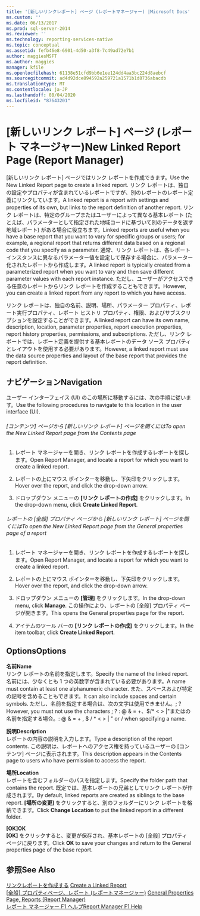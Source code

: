```yaml
---
title: '[新しいリンクレポート] ページ (レポートマネージャー) |Microsoft Docs'
ms.custom: ''
ms.date: 06/13/2017
ms.prod: sql-server-2014
ms.reviewer: ''
ms.technology: reporting-services-native
ms.topic: conceptual
ms.assetid: fefb46e8-6901-4d50-a3f8-7c49ad72e7b1
author: maggiesMSFT
ms.author: maggies
manager: kfile
ms.openlocfilehash: 61138e51cfd9bb6e1ee124dd4aa3bc224d8aebcf
ms.sourcegitcommit: ad4d92dce894592a259721a1571b1d8736abacdb
ms.translationtype: MT
ms.contentlocale: ja-JP
ms.lasthandoff: 08/04/2020
ms.locfileid: "87643201"
---
```

# <a name="new-linked-report-page-report-manager"></a><span data-ttu-id="c74e0-102">[新しいリンク レポート] ページ (レポート マネージャー)</span><span class="sxs-lookup"><span data-stu-id="c74e0-102">New Linked Report Page (Report Manager)</span></span>
  <span data-ttu-id="c74e0-103">[新しいリンク レポート] ページではリンク レポートを作成できます。</span><span class="sxs-lookup"><span data-stu-id="c74e0-103">Use the New Linked Report page to create a linked report.</span></span> <span data-ttu-id="c74e0-104">リンク レポートは、独自の設定やプロパティが含まれているレポートですが、別のレポートのレポート定義にリンクしています。</span><span class="sxs-lookup"><span data-stu-id="c74e0-104">A linked report is a report with settings and properties of its own, but links to the report definition of another report.</span></span> <span data-ttu-id="c74e0-105">リンク レポートは、特定のグループまたはユーザーによって異なる基本レポート (たとえば、パラメーターとして指定された地域コードに基づいて別のデータを返す地域レポート) がある場合に役立ちます。</span><span class="sxs-lookup"><span data-stu-id="c74e0-105">Linked reports are useful when you have a base report that you want to vary for specific groups or users; for example, a regional report that returns different data based on a regional code that you specify as a parameter.</span></span> <span data-ttu-id="c74e0-106">通常、リンク レポートは、各レポート インスタンスに異なるパラメーター値を設定して保存する場合に、パラメーター化されたレポートから作成します。</span><span class="sxs-lookup"><span data-stu-id="c74e0-106">A linked report is typically created from a parameterized report when you want to vary and then save different parameter values with each report instance.</span></span> <span data-ttu-id="c74e0-107">ただし、ユーザーがアクセスできる任意のレポートからリンク レポートを作成することもできます。</span><span class="sxs-lookup"><span data-stu-id="c74e0-107">However, you can create a linked report from any report to which you have access.</span></span>  
  
 <span data-ttu-id="c74e0-108">リンク レポートは、独自の名前、説明、場所、パラメーター プロパティ、レポート実行プロパティ、レポート ヒストリ プロパティ、権限、およびサブスクリプションを設定することができます。</span><span class="sxs-lookup"><span data-stu-id="c74e0-108">A linked report can have its own name, description, location, parameter properties, report execution properties, report history properties, permissions, and subscriptions.</span></span> <span data-ttu-id="c74e0-109">ただし、リンク レポートでは、レポート定義を提供する基本レポートのデータ ソース プロパティとレイアウトを使用する必要があります。</span><span class="sxs-lookup"><span data-stu-id="c74e0-109">However, a linked report must use the data source properties and layout of the base report that provides the report definition.</span></span>  
  
## <a name="navigation"></a><span data-ttu-id="c74e0-110">ナビゲーション</span><span class="sxs-lookup"><span data-stu-id="c74e0-110">Navigation</span></span>  
 <span data-ttu-id="c74e0-111">ユーザー インターフェイス (UI) のこの場所に移動するには、次の手順に従います。</span><span class="sxs-lookup"><span data-stu-id="c74e0-111">Use the following procedures to navigate to this location in the user interface (UI).</span></span>  
  
###### <a name="to-open-the-new-linked-report-page-from-the-contents-page"></a><span data-ttu-id="c74e0-112">[コンテンツ] ページから [新しいリンク レポート] ページを開くには</span><span class="sxs-lookup"><span data-stu-id="c74e0-112">To open the New Linked Report page from the Contents page</span></span>  
  
1.  <span data-ttu-id="c74e0-113">レポート マネージャーを開き、リンク レポートを作成するレポートを探します。</span><span class="sxs-lookup"><span data-stu-id="c74e0-113">Open Report Manager, and locate a report for which you want to create a linked report.</span></span>  
  
2.  <span data-ttu-id="c74e0-114">レポートの上にマウス ポインターを移動し、下矢印をクリックします。</span><span class="sxs-lookup"><span data-stu-id="c74e0-114">Hover over the report, and click the drop-down arrow.</span></span>  
  
3.  <span data-ttu-id="c74e0-115">ドロップダウン メニューの **[リンク レポートの作成]** をクリックします。</span><span class="sxs-lookup"><span data-stu-id="c74e0-115">In the drop-down menu, click **Create Linked Report**.</span></span>  
  
###### <a name="to-open-the-new-linked-report-page-from-the-general-properties-page-of-a-report"></a><span data-ttu-id="c74e0-116">レポートの [全般] プロパティ ページから [新しいリンク レポート] ページを開くには</span><span class="sxs-lookup"><span data-stu-id="c74e0-116">To open the New Linked Report page from the General properties page of a report</span></span>  
  
1.  <span data-ttu-id="c74e0-117">レポート マネージャーを開き、リンク レポートを作成するレポートを探します。</span><span class="sxs-lookup"><span data-stu-id="c74e0-117">Open Report Manager, and locate a report for which you want to create a linked report.</span></span>  
  
2.  <span data-ttu-id="c74e0-118">レポートの上にマウス ポインターを移動し、下矢印をクリックします。</span><span class="sxs-lookup"><span data-stu-id="c74e0-118">Hover over the report, and click the drop-down arrow.</span></span>  
  
3.  <span data-ttu-id="c74e0-119">ドロップダウン メニューの **[管理]** をクリックします。</span><span class="sxs-lookup"><span data-stu-id="c74e0-119">In the drop-down menu, click **Manage**.</span></span> <span data-ttu-id="c74e0-120">この操作により、レポートの [全般] プロパティ ページが開きます。</span><span class="sxs-lookup"><span data-stu-id="c74e0-120">This opens the General properties page for the report.</span></span>  
  
4.  <span data-ttu-id="c74e0-121">アイテムのツール バーの **[リンク レポートの作成]** をクリックします。</span><span class="sxs-lookup"><span data-stu-id="c74e0-121">In the item toolbar, click **Create Linked Report**.</span></span>  
  
## <a name="options"></a><span data-ttu-id="c74e0-122">Options</span><span class="sxs-lookup"><span data-stu-id="c74e0-122">Options</span></span>  
 <span data-ttu-id="c74e0-123">**名前**</span><span class="sxs-lookup"><span data-stu-id="c74e0-123">**Name**</span></span>  
 <span data-ttu-id="c74e0-124">リンク レポートの名前を指定します。</span><span class="sxs-lookup"><span data-stu-id="c74e0-124">Specify the name of the linked report.</span></span> <span data-ttu-id="c74e0-125">名前には、少なくとも 1 つの英数字が含まれている必要があります。</span><span class="sxs-lookup"><span data-stu-id="c74e0-125">A name must contain at least one alphanumeric character.</span></span> <span data-ttu-id="c74e0-126">また、スペースおよび特定の記号を含めることもできます。</span><span class="sxs-lookup"><span data-stu-id="c74e0-126">It can also include spaces and certain symbols.</span></span> <span data-ttu-id="c74e0-127">ただし、名前を指定する場合は、次の文字は使用できません。; ?</span><span class="sxs-lookup"><span data-stu-id="c74e0-127">However, you must not use the characters ; ?</span></span> <span data-ttu-id="c74e0-128">: \@ & = +、$/\* \< > |"またはの名前を指定する場合。</span><span class="sxs-lookup"><span data-stu-id="c74e0-128">: \@ & = + , $ / \* \< > | " or / when specifying a name.</span></span>  
  
 <span data-ttu-id="c74e0-129">**説明**</span><span class="sxs-lookup"><span data-stu-id="c74e0-129">**Description**</span></span>  
 <span data-ttu-id="c74e0-130">レポートの内容の説明を入力します。</span><span class="sxs-lookup"><span data-stu-id="c74e0-130">Type a description of the report contents.</span></span> <span data-ttu-id="c74e0-131">この説明は、レポートへのアクセス権を持っているユーザーの [コンテンツ] ページに表示されます。</span><span class="sxs-lookup"><span data-stu-id="c74e0-131">This description appears in the Contents page to users who have permission to access the report.</span></span>  
  
 <span data-ttu-id="c74e0-132">**場所**</span><span class="sxs-lookup"><span data-stu-id="c74e0-132">**Location**</span></span>  
 <span data-ttu-id="c74e0-133">レポートを含むフォルダーのパスを指定します。</span><span class="sxs-lookup"><span data-stu-id="c74e0-133">Specify the folder path that contains the report.</span></span> <span data-ttu-id="c74e0-134">既定では、基本レポートの兄弟としてリンク レポートが作成されます。</span><span class="sxs-lookup"><span data-stu-id="c74e0-134">By default, linked reports are created as siblings to the base report.</span></span> <span data-ttu-id="c74e0-135">**[場所の変更]** をクリックすると、別のフォルダーにリンク レポートを格納できます。</span><span class="sxs-lookup"><span data-stu-id="c74e0-135">Click **Change Location** to put the linked report in a different folder.</span></span>  
  
 <span data-ttu-id="c74e0-136">**[OK]**</span><span class="sxs-lookup"><span data-stu-id="c74e0-136">**OK**</span></span>  
 <span data-ttu-id="c74e0-137">**[OK]** をクリックすると、変更が保存され、基本レポートの [全般] プロパティ ページに戻ります。</span><span class="sxs-lookup"><span data-stu-id="c74e0-137">Click **OK** to save your changes and return to the General properties page of the base report.</span></span>  
  
## <a name="see-also"></a><span data-ttu-id="c74e0-138">参照</span><span class="sxs-lookup"><span data-stu-id="c74e0-138">See Also</span></span>  
 <span data-ttu-id="c74e0-139">[リンクレポートを作成する](reports/create-a-linked-report.md) </span><span class="sxs-lookup"><span data-stu-id="c74e0-139">[Create a Linked Report](reports/create-a-linked-report.md) </span></span>  
 <span data-ttu-id="c74e0-140">[[全般] プロパティページ、レポート &#40;レポートマネージャー&#41;](../../2014/reporting-services/general-properties-page-reports-report-manager.md) </span><span class="sxs-lookup"><span data-stu-id="c74e0-140">[General Properties Page, Reports &#40;Report Manager&#41;](../../2014/reporting-services/general-properties-page-reports-report-manager.md) </span></span>  
 [<span data-ttu-id="c74e0-141">レポート マネージャー F1 ヘルプ</span><span class="sxs-lookup"><span data-stu-id="c74e0-141">Report Manager F1 Help</span></span>](../../2014/reporting-services/report-manager-f1-help.md)  
  
  
